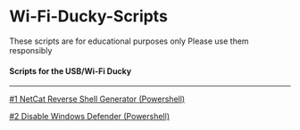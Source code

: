 # Wi-Fi-Ducky-Scripts

These scripts are for educational purposes only
Please use them responsibly

#### Scripts for the USB/Wi-Fi Ducky
----
[#1 NetCat Reverse Shell Generator (Powershell)](https://github.com/HonkinWaffles/Wi-Fi-Ducky-Scripts/blob/main/%231%20NetCat%20Reverse%20Shell%20Generator%20(Powershell))

[#2 Disable Windows Defender (Powershell)](https://github.com/HonkinWaffles/Wi-Fi-Ducky-Scripts/blob/main/%232%20Disable%20Windows%20Defender%20(Powershell))
